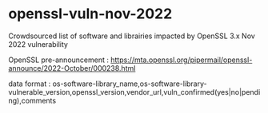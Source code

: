 # openssl-vuln-nov-2022
Crowdsourced list of software and librairies impacted by OpenSSL 3.x Nov 2022 vulnerability

OpenSSL pre-announcement : https://mta.openssl.org/pipermail/openssl-announce/2022-October/000238.html

data format : os-software-library_name,os-software-library-vulnerable_version,openssl_version,vendor_url,vuln_confirmed(yes|no|pending),comments
